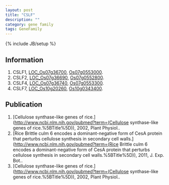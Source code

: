 ```yaml
---
layout: post
title: "CSLF"
description: ""
category: gene family
tags: GeneFamily
---
```

{% include JB/setup %}

## Information
1. CSLF1, [LOC_Os07g36700](http://rice.plantbiology.msu.edu/cgi-bin/ORF_infopage.cgi?orf=LOC_Os07g36700), [Os07g0553000](http://rapdb.dna.affrc.go.jp/viewer/gbrowse_details/irgsp1?name=Os07g0553000).
2. CSLF2, [LOC_Os07g36690](http://rice.plantbiology.msu.edu/cgi-bin/ORF_infopage.cgi?orf=LOC_Os07g36690), [Os07g0552800](http://rapdb.dna.affrc.go.jp/viewer/gbrowse_details/irgsp1?name=Os07g0552800).
3. CSLF4, [LOC_Os07g36740](http://rice.plantbiology.msu.edu/cgi-bin/ORF_infopage.cgi?orf=LOC_Os07g36740), [Os07g0553300](http://rapdb.dna.affrc.go.jp/viewer/gbrowse_details/irgsp1?name=Os07g0553300).
4. CSLF7, [LOC_Os10g20260](http://rice.plantbiology.msu.edu/cgi-bin/ORF_infopage.cgi?orf=LOC_Os10g20260), [Os10g0343400](http://rapdb.dna.affrc.go.jp/viewer/gbrowse_details/irgsp1?name=Os10g0343400).

## Publication
1. [Cellulose synthase-like genes of rice.](http://www.ncbi.nlm.nih.gov/pubmed?term=(Cellulose synthase-like genes of rice.%5BTitle%5D)), 2002, Plant Physiol..
2. [Rice Brittle culm 6 encodes a dominant-negative form of CesA protein that perturbs cellulose synthesis in secondary cell walls.](http://www.ncbi.nlm.nih.gov/pubmed?term=(Rice Brittle culm 6 encodes a dominant-negative form of CesA protein that perturbs cellulose synthesis in secondary cell walls.%5BTitle%5D)), 2011, J. Exp. Bot..
3. [Cellulose synthase-like genes of rice.](http://www.ncbi.nlm.nih.gov/pubmed?term=(Cellulose synthase-like genes of rice.%5BTitle%5D)), 2002, Plant Physiol..


